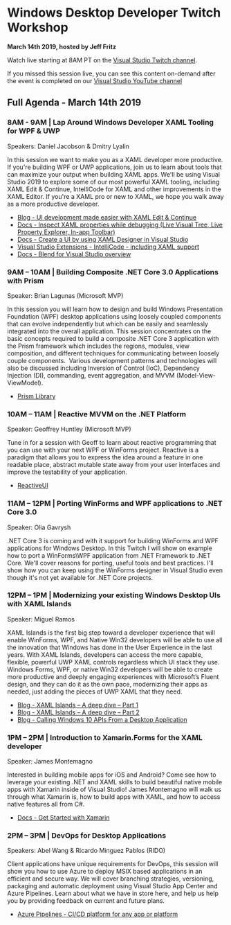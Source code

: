 # Windows Desktop Developer Twitch Workshop
**March 14th 2019, hosted by Jeff Fritz**

Watch live starting at 8AM PT on the [Visual Studio Twitch channel](https://www.twitch.tv/visualstudio/).

If you missed this session live, you can see this content on-demand after the event is completed on our [Visual Studio YouTube channel](https://www.youtube.com/visualstudio)

## Full Agenda - March 14th 2019

### 8AM - 9AM  | Lap Around Windows Developer XAML Tooling for WPF & UWP
Speakers: Daniel Jacobson & Dmitry Lyalin

In this session we want to make you as a XAML developer more productive. If you're building WPF or UWP applications, join us to learn about tools that can maximize your output when building XAML apps. We'll be using Visual Studio 2019 to explore some of our most powerful XAML tooling, including XAML Edit & Continue, IntelliCode for XAML and other improvements in the XAML Editor. If you're a XAML pro or new to XAML, we hope you walk away as a more productive developer.

* [Blog - UI development made easier with XAML Edit & Continue](https://devblogs.microsoft.com/visualstudio/ui-development-made-easier-with-xaml-edit-continue/)
* [Docs - Inspect XAML properties while debugging (Live Visual Tree, Live Property Explorer, In-app Toolbar)](https://docs.microsoft.com/en-us/visualstudio/debugger/inspect-xaml-properties-while-debugging?view=vs-2017)
* [Docs - Create a UI by using XAML Designer in Visual Studio](https://docs.microsoft.com/en-us/visualstudio/designers/creating-a-ui-by-using-xaml-designer-in-visual-studio?view=vs-2017)
* [Visual Studio Extensions - IntelliCode - including XAML support](https://marketplace.visualstudio.com/items?itemName=VisualStudioExptTeam.VSIntelliCode)
* [Docs - Blend for Visual Studio overview](https://docs.microsoft.com/en-us/visualstudio/designers/creating-a-ui-by-using-blend-for-visual-studio?view=vs-2017)


### 9AM – 10AM | Building Composite .NET Core 3.0 Applications with Prism 
Speaker: Brian Lagunas (Microsoft MVP) 

In this session you will learn how to design and build Windows Presentation Foundation (WPF) desktop applications using loosely coupled components that can evolve independently but which can be easily and seamlessly integrated into the overall application. This session concentrates on the basic concepts required to build a composite .NET Core 3 application with the Prism framework which includes the regions, modules, view composition, and different techniques for communicating between loosely couple components.  Various development patterns and technologies will also be discussed including Inversion of Control (IoC), Dependency Injection (DI), commanding, event aggregation, and MVVM (Model-View-ViewModel).

* [Prism Library](http://prismlibrary.github.io/)

### 10AM – 11AM | Reactive MVVM on the .NET Platform
Speaker: Geoffrey Huntley (Microsoft MVP) 

Tune in for a session with Geoff to learn about reactive programming that you can use with your next WPF or WinForms project. Reactive is a paradigm that allows you to express the idea around a feature in one readable place, abstract mutable state away from your user interfaces and improve the testability of your application.

* [ReactiveUI](https://reactiveui.net/)

### 11AM – 12PM | Porting WinForms and WPF applications to .NET Core 3.0
Speaker: Olia Gavrysh 

.NET Core 3 is coming and with it support for building WinForms and WPF applications for Windows Desktop. In this Twitch I will show on example how to port a WinForms\WPF application from .NET Framework to .NET Core. We'll cover reasons for porting, useful tools and best practices. I'll show how you can keep using the WinForms designer in Visual Studio even though it's not yet available for .NET Core projects.

### 12PM – 1PM | Modernizing your existing Windows Desktop UIs with XAML Islands
Speaker: Miguel Ramos

XAML Islands is the first big step toward a developer experience that will enable WinForms, WPF, and Native Win32 developers will be able to use all the innovation that Windows has done in the User Experience in the last years. With XAML Islands, developers can access the more capable, flexible, powerful UWP XAML controls regardless which UI stack they use. Windows Forms, WPF, or native Win32 developers will be able to create more productive and deeply engaging experiences with Microsoft’s Fluent design, and they can do it as the own pace, modernizing their apps as needed, just adding the pieces of UWP XAML that they need.

* [Blog - XAML Islands – A deep dive – Part 1](https://blogs.windows.com/buildingapps/2018/11/02/xaml-islands-a-deep-dive-part-1/)
* [Blog - XAML Islands – A deep dive – Part 2](https://blogs.windows.com/buildingapps/2018/11/08/xaml-islands-a-deep-dive-part-2/)
* [Blog - Calling Windows 10 APIs From a Desktop Application](https://blogs.windows.com/buildingapps/2017/01/25/calling-windows-10-apis-desktop-application/)

### 1PM – 2PM | Introduction to Xamarin.Forms for the XAML developer
Speaker: James Montemagno 

Interested in building mobile apps for iOS and Android? Come see how to leverage your existing .NET and XAML skills to build beautiful native mobile apps with Xamarin inside of Visual Studio! James Montemagno will walk us through what Xamarin is, how to build apps with XAML, and how to access native features all from C#.

* [Docs - Get Started with Xamarin](https://docs.microsoft.com/en-us/xamarin/get-started/)

### 2PM – 3PM | DevOps for Desktop Applications
Speakers: Abel Wang & Ricardo Minguez Pablos (RIDO) 

Client applications have unique requirements for DevOps, this session will show you how to use Azure to deploy MSIX based applications in an efficient and secure way. We will cover branching strategies, versioning, packaging and automatic deployment using Visual Studio App Center and Azure Pipelines. Learn about what we have in store here, and help us help you by providing feedback on current and future plans.

* [Azure Pipelines - CI/CD platform for any app or platform](https://azure.microsoft.com/en-us/services/devops/pipelines/)

